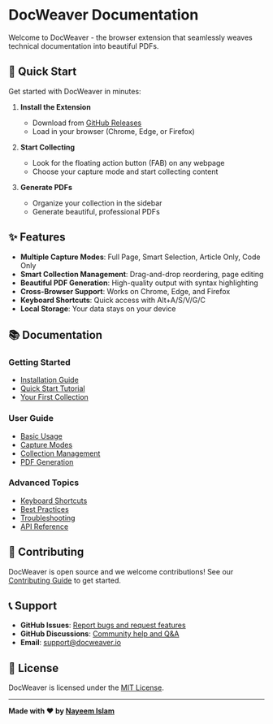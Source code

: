 # DocWeaver Documentation

Welcome to DocWeaver - the browser extension that seamlessly weaves technical documentation into beautiful PDFs.

## 🚀 Quick Start

Get started with DocWeaver in minutes:

1. **Install the Extension**
   - Download from [GitHub Releases](https://github.com/NoManNayeem/DocWeaver/releases)
   - Load in your browser (Chrome, Edge, or Firefox)

2. **Start Collecting**
   - Look for the floating action button (FAB) on any webpage
   - Choose your capture mode and start collecting content

3. **Generate PDFs**
   - Organize your collection in the sidebar
   - Generate beautiful, professional PDFs

## ✨ Features

- **Multiple Capture Modes**: Full Page, Smart Selection, Article Only, Code Only
- **Smart Collection Management**: Drag-and-drop reordering, page editing
- **Beautiful PDF Generation**: High-quality output with syntax highlighting
- **Cross-Browser Support**: Works on Chrome, Edge, and Firefox
- **Keyboard Shortcuts**: Quick access with Alt+A/S/V/G/C
- **Local Storage**: Your data stays on your device

## 📚 Documentation

### Getting Started
- [Installation Guide](getting-started/installation.md)
- [Quick Start Tutorial](getting-started/quick-start.md)
- [Your First Collection](getting-started/first-collection.md)

### User Guide
- [Basic Usage](user-guide/basic-usage.md)
- [Capture Modes](user-guide/capture-modes.md)
- [Collection Management](user-guide/collection-management.md)
- [PDF Generation](user-guide/pdf-generation.md)

### Advanced Topics
- [Keyboard Shortcuts](advanced/keyboard-shortcuts.md)
- [Best Practices](advanced/best-practices.md)
- [Troubleshooting](advanced/troubleshooting.md)
- [API Reference](advanced/api-reference.md)

## 🤝 Contributing

DocWeaver is open source and we welcome contributions! See our [Contributing Guide](development/contributing.md) to get started.

## 📞 Support

- **GitHub Issues**: [Report bugs and request features](https://github.com/NoManNayeem/DocWeaver/issues)
- **GitHub Discussions**: [Community help and Q&A](https://github.com/NoManNayeem/DocWeaver/discussions)
- **Email**: support@docweaver.io

## 📄 License

DocWeaver is licensed under the [MIT License](about/license.md).

---

**Made with ❤️ by [Nayeem Islam](about/nayeem.md)**
